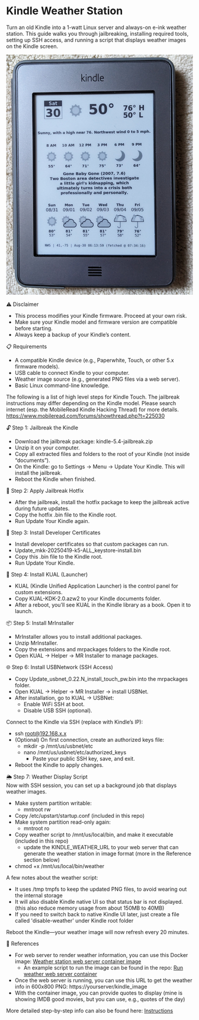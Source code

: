 # Kindle Weather Station

Turn an old Kindle into a 1-watt Linux server and always-on e-ink weather station.
This guide walks you through jailbreaking, installing required tools, setting up SSH access, and running a script that displays weather images on the Kindle screen.

![Sample Kindle weather station photo](Kindle_Weather_Station.jpg)

⚠️ Disclaimer
- This process modifies your Kindle firmware. Proceed at your own risk.
- Make sure your Kindle model and firmware version are compatible before starting.
- Always keep a backup of your Kindle’s content.

📋 Requirements
- A compatible Kindle device (e.g., Paperwhite, Touch, or other 5.x firmware models).
- USB cable to connect Kindle to your computer.
- Weather image source (e.g., generated PNG files via a web server).
- Basic Linux command-line knowledge.

The following is a list of high level steps for Kindle Touch. The jailbreak instructions may differ depending on the Kindle model. Please search internet (esp. the MobileRead Kindle Hacking Thread) for more details.<br>
https://www.mobileread.com/forums/showthread.php?t=225030

🔓 Step 1: Jailbreak the Kindle
- Download the jailbreak package: kindle-5.4-jailbreak.zip
- Unzip it on your computer.
- Copy all extracted files and folders to the root of your Kindle (not inside “documents”).
- On the Kindle: go to Settings → Menu → Update Your Kindle. This will install the jailbreak.
- Reboot the Kindle when finished.

🔧 Step 2: Apply Jailbreak Hotfix
- After the jailbreak, install the hotfix package to keep the jailbreak active during future updates.
- Copy the hotfix .bin file to the Kindle root.
- Run Update Your Kindle again.

🔑 Step 3: Install Developer Certificates
- Install developer certificates so that custom packages can run.
- Update_mkk-20250419-k5-ALL_keystore-install.bin
- Copy this .bin file to the Kindle root.
- Run Update Your Kindle.

📂 Step 4: Install KUAL (Launcher)
- KUAL (Kindle Unified Application Launcher) is the control panel for custom extensions.
- Copy KUAL-KDK-2.0.azw2 to your Kindle documents folder.
- After a reboot, you’ll see KUAL in the Kindle library as a book. Open it to launch.

📦 Step 5: Install MrInstaller
- MrInstaller allows you to install additional packages.
- Unzip MrInstaller.
- Copy the extensions and mrpackages folders to the Kindle root.
- Open KUAL → Helper → MR Installer to manage packages.

🌐 Step 6: Install USBNetwork (SSH Access)
- Copy Update_usbnet_0.22.N_install_touch_pw.bin into the mrpackages folder.
- Open KUAL → Helper → MR Installer → install USBNet.
- After installation, go to KUAL → USBNet:
  - Enable WiFi SSH at boot.
  - Disable USB SSH (optional).

Connect to the Kindle via SSH (replace with Kindle’s IP):
- ssh root@192.168.x.x
- (Optional) On first connection, create an authorized keys file:
  - mkdir -p /mnt/us/usbnet/etc
  - nano /mnt/us/usbnet/etc/authorized_keys
    - Paste your public SSH key, save, and exit.
- Reboot the Kindle to apply changes.

🌦️ Step 7: Weather Display Script<br>
Now with SSH session, you can set up a background job that displays weather images.
- Make system partition writable:
  - mntroot rw
- Copy /etc/upstart/startup.conf (included in this repo)
- Make system partition read-only again:
  - mntroot ro
- Copy weather script to /mnt/us/local/bin, and make it executable (included in this repo)
  - update the KINDLE_WEATHER_URL to your web server that can generate the weather station in image format (more in the Reference section below)
- chmod +x /mnt/us/local/bin/weather

A few notes about the weather script:
- It uses /tmp tmpfs to keep the updated PNG files, to avoid wearing out the internal storage
- It will also disable Kindle native UI so that status bar is not displayed. (this also reduce memory usage from about 150MB to 40MB)
- If you need to switch back to native Kindle UI later, just create a file called 'disable-weather' under Kindle root folder

Reboot the Kindle—your weather image will now refresh every 20 minutes.

🔗 References
- For web server to render weather information, you can use this Docker image: [Weather station web server container image](https://hub.docker.com/r/gadget1999/rpi-nook-weather)
  - An example script to run the image can be found in the repo: [Run weather web server container](Server/weather-container)
- Once the web server is running, you can use this URL to get the weather info in 600x800 PNG: https://yourserver/kindle_image
- With the container image, you can provide quotes to display (mine is showing IMDB good movies, but you can use, e.g., quotes of the day)

More detailed step-by-step info can also be found here: [Instructions](https://www.instructables.com/Kindle-Weather-Station/)

